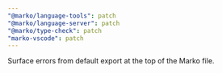 ```yaml
---
"@marko/language-tools": patch
"@marko/language-server": patch
"@marko/type-check": patch
"marko-vscode": patch
---
```


Surface errors from default export at the top of the Marko file.
